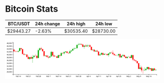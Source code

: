 # Bitcoin Stats

BTC/USDT|24h change|24h high|24h low|
|---|---|---|---|
|$29443.27|-2.63%|$30535.40|$28730.00|

<img src="./chart.svg">
